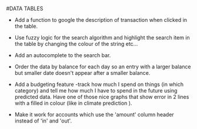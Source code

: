 #DATA TABLES

* Add a function to google the description of transaction when clicked in the table.

* Use fuzzy logic for the search algorithm and highlight the search item in the table by changing the colour of the string etc...

* Add an autocomplete to the search bar.

* Order the data by balance for each day so an entry with a larger balance but smaller date doesn't appear after a smaller balance.

* Add a budgeting feature -track how much I spend on things (in which category) and tell me how much I have to spend in the future using predicted data. Have one of those nice graphs that show error in 2 lines with a filled in colour (like in climate prediction ).

* Make it work for accounts which use the 'amount' column header instead of 'in' and 'out'.
